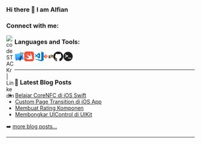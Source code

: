 ### Hi there 👋 I am Alfian

### Connect with me:

[<img align="left" alt="codeSTACKr | LinkedIn" width="22px" src="https://cdn.jsdelivr.net/npm/simple-icons@v3/icons/linkedin.svg" />][linkedin]

### Languages and Tools:

<img align="left" alt="Xcode" width="26px" src="https://raw.githubusercontent.com/github/explore/80688e429a7d4ef2fca1e82350fe8e3517d3494d/topics/xcode/xcode.png" />
<img align="left" alt="Swift" width="26px" src="https://raw.githubusercontent.com/github/explore/80688e429a7d4ef2fca1e82350fe8e3517d3494d/topics/swift/swift.png" />
<img align="left" alt="Visual Studio Code" width="26px" src="https://raw.githubusercontent.com/github/explore/80688e429a7d4ef2fca1e82350fe8e3517d3494d/topics/visual-studio-code/visual-studio-code.png" />
<img align="left" alt="Git" width="26px" src="https://raw.githubusercontent.com/github/explore/80688e429a7d4ef2fca1e82350fe8e3517d3494d/topics/git/git.png" />
<img align="left" alt="GitHub" width="26px" src="https://raw.githubusercontent.com/github/explore/78df643247d429f6cc873026c0622819ad797942/topics/github/github.png" />
<img align="left" alt="Terminal" width="26px" src="https://raw.githubusercontent.com/github/explore/80688e429a7d4ef2fca1e82350fe8e3517d3494d/topics/terminal/terminal.png" />

<br />
<br />

---

### 📕 Latest Blog Posts

<!-- BLOG-POST-LIST:START -->
- [Belajar CoreNFC di iOS Swift](https://medium.com/@alfian.official.mail/belajar-corenfc-di-ios-swift-8dde9fb5772d)
- [Custom Page Transition di iOS App](https://medium.com/@alfian.official.mail/custom-page-transition-di-ios-app-cb7ee3981b91)
- [Membuat Rating Komponen](https://medium.com/@alfian.official.mail/membuat-rating-komponen-d8f35d469bfa)
- [Membongkar UIControl di UIKit](https://medium.com/@alfian.official.mail/membongkar-uicontrol-di-uikit-9d97eac574ee)
<!-- BLOG-POST-LIST:END -->

➡️ [more blog posts...](https://medium.com/@alfian.official.mail)

---

[linkedin]: https://linkedin.com/in/alfian0
